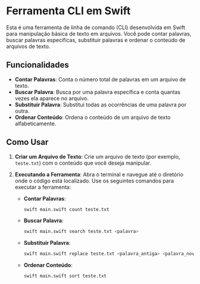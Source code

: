 # Ferramenta CLI em Swift
Esta é uma ferramenta de linha de comando (CLI) desenvolvida em Swift para manipulação básica de texto em arquivos. Você pode contar palavras, buscar palavras específicas, substituir palavras e ordenar o conteúdo de arquivos de texto.

## Funcionalidades

- **Contar Palavras**: Conta o número total de palavras em um arquivo de texto.
- **Buscar Palavra**: Busca por uma palavra específica e conta quantas vezes ela aparece no arquivo.
- **Substituir Palavra**: Substitui todas as ocorrências de uma palavra por outra.
- **Ordenar Conteúdo**: Ordena o conteúdo de um arquivo de texto alfabeticamente.

## Como Usar

1. **Criar um Arquivo de Texto**:
   Crie um arquivo de texto (por exemplo, `teste.txt`) com o conteúdo que você deseja manipular.

2. **Executando a Ferramenta**:
   Abra o terminal e navegue até o diretório onde o código está localizado. Use os seguintes comandos para executar a ferramenta:

   - **Contar Palavras**:
     ```bash
     swift main.swift count teste.txt
     ```

   - **Buscar Palavra**:
     ```bash
     swift main.swift search teste.txt <palavra>
     ```

   - **Substituir Palavra**:
     ```bash
     swift main.swift replace teste.txt <palavra_antiga> <palavra_nova>
     ```

   - **Ordenar Conteúdo**:
     ```bash
     swift main.swift sort teste.txt
     ```
